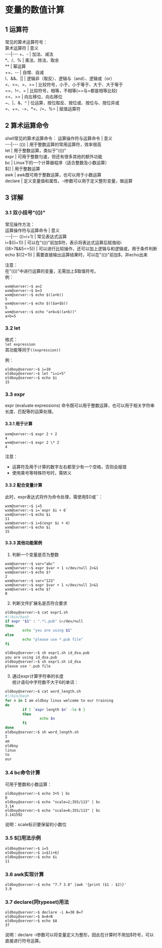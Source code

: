 # 变量的数值计算

## 1 运算符
常见的算术运算符号：  
算术运算符 | 意义  
---|---
+、- | 加法、减法  
\*、\/、\%  | 乘法、除法、取余  
\*\* | 幂运算  
++、-- | 自增、自减  
\!、&&、\|\| | 逻辑非（取反）、逻辑与（and）、逻辑或（or）  
<、<=、>、>= | 比较符号，小于、小于等于、大于、大于等于  
==、!=、= | 比较符号，相等，不相等(==与=都是相等比较)  
<<、>> | 向左移位、向右移位  
\~、\|、\&、\^ | 位运算，按位取反、按位或、按位与、按位异或  
=、+=、-=、*=、\/=、%= | 赋值运算符 

## 2 算术运算命令  
shell常见的算术运算命令： 
运算操作符与运算命令 | 意义  
---|---
(()) | 用于整数运算的常用运算符，效率很高  
let | 用于整数运算，类似于"(())"  
expr | 可用于整数匀速，但还有很多其他的额外功能  
bc | Linux下的一个计算器程序（适合整数及小数运算）  
$[] | 用于整数运算  
awk | awk既可用于整数运算，也可以用于小数运算  
declare | 定义变量值和属性，-i参数可以用于定义整形变量，做运算  

## 3 详解
### 3.1 双小括号"(())"  
常见操作方法：  
运算操作符与运算命令 | 意义  
---|---
((i=i+1) | 常见表达式运算  
i=$((i+1)) | 可以在"(())"前加$符，表示将表达式运算后赋值给i  
((8>7&&5==5)) | 可以进行比较操作，还可以加上逻辑与和逻辑或，用于条件判断  
echo $((2+1)) | 需要直接输出运算结果时，可以在"(())"前加$，并echo出来  

注意：  
在"(())"中进行运算的变量，无需加上$取值符号。  
例： 
```
wxm@server:~$ a=2
wxm@server:~$ b=3
wxm@server:~$ echo $((a+b))
5
wxm@server:~$ echo $(($a+$b))
5
wxm@server:~$ echo "a+b=$((a+b))"
a+b=5
```

### 3.2 let  
格式：  
``let expression``  
其功能等同于``((expression))``  

例：  
```
oldboy@server:~$ i=10
oldboy@server:~$ let "i=i+5"
oldboy@server:~$ echo $i
15
```

### 3.3 expr  
expr (evaluate expressions) 命令既可以用于整数运算，也可以用于相关字符串长度、匹配等的运算处理。  
#### 3.3.1 用于计算
```
wxm@server:~$ expr 2 + 2
4
wxm@server:~$ expr 2 \* 2
4
```  
注意：  
  - 运算符及用于计算的数字左右都至少有一个空格，否则会报错  
  - 使用乘号等特殊符号时，需转义  

#### 3.3.2 配合变量计算  
此时，expr表达式将作为命令处理，需使用$()或``：  
```
wxm@server:~$ i=5
wxm@server:~$ i=`expr $i + 6`
wxm@server:~$ echo $i
11
wxm@server:~$ i=$(expr $i + 4)
wxm@server:~$ echo $i         
15
```

#### 3.3.3 其他功能案例

1. 判断一个变量是否为整数  
```
wxm@server:~$ var="abc"
wxm@server:~$ expr $var + 1 >/dev/null 2>&1
wxm@server:~$ echo $?  
2
wxm@server:~$ var="123"
wxm@server:~$ expr $var + 1 >/dev/null 2>&1
wxm@server:~$ echo $?  
0
```  

2. 判断文件扩展名是否符合要求  
```bash
oldboy@server:~$ cat expr1.sh 
#!/bin/bash
if expr "$1" : ".*\.pub" &>/dev/null
then
        echo "you are using $1"
else
        echo "please use *.pub file"
fi

oldboy@server:~$ sh expr1.sh id_dsa.pub
you are using id_dsa.pub
oldboy@server:~$ sh expr1.sh id_dsa
please use *.pub file
```

3. 通过expr计算字符串的长度  
统计语句中字符数不大于6的单词：  
```bash
oldboy@server:~$ cat word_length.sh 
#!/bin/bash
for n in I am oldboy linux welcome to our training
do
        if [ `expr length $n` -le 6 ]
        then
                echo $n
        fi
done
oldboy@server:~$ sh word_length.sh 
I
am
oldboy
linux
to
our
```

### 3.4 bc命令计算
可用于整数和小数运算：  
```
oldboy@server:~$ echo 3+5 | bc
8
oldboy@server:~$ echo "scale=2;355/113" | bc
3.14
oldboy@server:~$ echo "scale=6;355/113" | bc 
3.141592
```  
说明：scale标识要保留的小数位

### 3.5 $[]用法示例   
```
oldboy@server:~$ i=5
oldboy@server:~$ i=$[i+6]
oldboy@server:~$ echo $i
11
```  

### 3.6 awk实现计算  
```
oldboy@server:~$ echo "7.7 3.8" |awk '{print ($1 - $2)}'
3.9
```  

### 3.7 declare(同typeset)用法
```
oldboy@server:~$ declare -i A=30 B=7
oldboy@server:~$ A=A+B
oldboy@server:~$ echo $A
37
```
说明：declare -i参数可以将变量定义为整形，因此在计算时不用加$符号，可以直接进行符号运算。   
